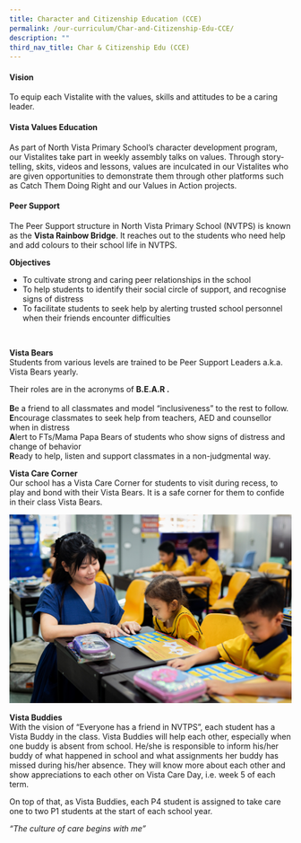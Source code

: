 ```yaml
---
title: Character and Citizenship Education (CCE)
permalink: /our-curriculum/Char-and-Citizenship-Edu-CCE/
description: ""
third_nav_title: Char & Citizenship Edu (CCE)
---
```

#### Vision
To equip each Vistalite with the values, skills and attitudes to be a caring leader.

#### Vista Values Education
As part of North Vista Primary School’s character development program, our Vistalites take part in weekly assembly talks on values. Through story-telling, skits, videos and lessons, values are inculcated in our Vistalites who are given opportunities to demonstrate them through other platforms such as Catch Them Doing Right and our Values in Action projects.

#### Peer Support

The Peer Support structure in North Vista Primary School (NVTPS) is known as the **Vista Rainbow Bridge**. It reaches out to the students who need help and add colours to their school life in NVTPS.

**Objectives**<br>
* To cultivate strong and caring peer relationships in the school
* To help students to identify their social circle of support, and recognise signs of distress
* To facilitate students to seek help by alerting trusted school personnel when their friends encounter difficulties
<br>

**Vista Bears** <br>
Students from various levels are trained to be Peer Support Leaders a.k.a. Vista Bears yearly.

Their roles are in the acronyms of **B.E.A.R .**<br><br>
**B**e a friend to all classmates and model “inclusiveness” to the rest to follow. <br>
**E**ncourage classmates to seek help from teachers, AED and counsellor when in distress<br>
**A**lert to FTs/Mama Papa Bears of students who show signs of distress and change of behavior<br>    **R**eady to help, listen and support classmates in a non-judgmental way.

**Vista Care Corner** <br>
Our school has a Vista Care Corner for students to visit during recess, to play and bond with their Vista Bears. It is a safe corner for them to confide in their class Vista Bears.

![](/images/CCE/ftgp1.jpg)


**Vista Buddies**<br>
With the vision of “Everyone has a friend in NVTPS”, each student has a Vista Buddy in the class. Vista Buddies will help each other, especially when one buddy is absent from school. He/she is responsible to inform his/her buddy of what happened in school and what assignments her buddy has missed during his/her absence. They will know more about each other and show appreciations to each other on Vista Care Day, i.e. week 5 of each term.

On top of that, as Vista Buddies, each P4 student is assigned to take care one to two P1 students at the start of each school year.

*“The culture of care begins with me”*